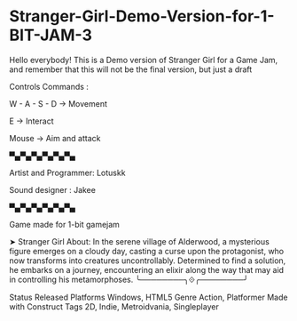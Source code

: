 # Stranger-Girl-Demo-Version-for-1-BIT-JAM-3

Hello everybody! This is a Demo version of Stranger Girl for a Game Jam, and remember that this will not be the final version, but just a draft

Controls Commands :

W - A - S -  D -> Movement

E  -> Interact

Mouse -> Aim and attack

▀▄▀▄▀▄▀▄▀▄▀▄

Artist and Programmer:  Lotuskk

Sound designer : Jakee

▀▄▀▄▀▄▀▄▀▄▀▄

Game made for 1-bit gamejam

➤ Stranger Girl
About:
  In the serene village of Alderwood, a mysterious figure emerges on a cloudy day, casting a curse upon the protagonist, who now transforms into creatures uncontrollably. Determined to find a solution, he embarks on a journey, encountering an elixir along the way that may aid in controlling his metamorphoses.
╰────────╮⟐╭────────╯

Status	Released
Platforms	Windows, HTML5
Genre	Action, Platformer
Made with	Construct
Tags	2D, Indie, Metroidvania, Singleplayer
